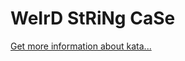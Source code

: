 WeIrD StRiNg CaSe
=
[Get more information about kata...](https://www.codewars.com//kata/52b757663a95b11b3d00062d)